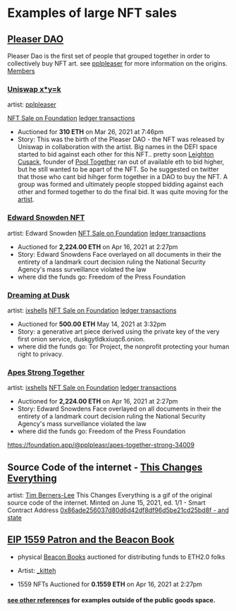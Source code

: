 # Examples of large NFT sales

## [Pleaser DAO](https://pleasr.org/#)

Pleaser Dao is the first set of people that grouped together in order to collectively buy NFT art. see [pplpleaser](#pplpleaser) for more information on the origins.
[Members](/PleaserDaoReference.md)

### [Uniswap x*y=k](https://gallery.so/nft/0x3b3ee1931dc30c1957379fac9aba94d1c48a5405/13623)

artist: [pplpleaser](https://twitter.com/pplpleasr1/status/1375086532827115526?s=20)

[NFT Sale on Foundation](https://foundation.app/@pplpleasr/x-y-k-13623)
[ledger transactions](https://etherscan.io/address/0x0624d062ae9dd596de0384d37522cde46cd500d6)

* Auctioned for **310 ETH** on Mar 26, 2021 at 7:46pm
* Story: This was the birth of the Pleaser DAO - the NFT was released by Uniswap in collaboration with the artist. Big names in the DEFI space started to bid against each other for this NFT.. pretty soon [Leighton Cusack](Video-The-Formation-of-PleasrDAO-Leighton-Cusack), founder of [Pool Together](https://pooltogether.com/) ran out of available eth to bid higher, but he still wanted to be apart of the NFT. So he suggested on twitter that those who cant bid hihger form together in a DAO to buy the NFT. A group was formed and ultimately people stopped bidding against each other and formed together to do the final bid. It was quite moving for the [artist](https://twitter.com/PleasrDAO/status/1398416178201067523).

### [Edward Snowden NFT](https://gallery.so/nft/0x3b3ee1931dc30c1957379fac9aba94d1c48a5405/24437)

artist: Edward Snowden
[NFT Sale on Foundation](https://foundation.app/@Snowden/stay-free-edward-snowden-2021-24437)
[ledger transactions](https://etherscan.io/address/0x0624d062ae9dd596de0384d37522cde46cd500d6)

* Auctioned for **2,224.00 ETH** on Apr 16, 2021 at 2:27pm
* Story: Edward Snowdens Face overlayed on all documents in their the entirety of a landmark court decision ruling the National Security Agency's mass surveillance violated the law
* where did the funds go: Freedom of the Press Foundation

### [Dreaming at Dusk](https://gallery.so/nft/0x3b3ee1931dc30c1957379fac9aba94d1c48a5405/35855)

artist: [ixshells](https://www.instagram.com/ix.shells/?hl=en)
[NFT Sale on Foundation](https://foundation.app/@torproject/dreaming-at-dusk-35855)
[ledger transactions](https://etherscan.io/address/0x0624d062ae9dd596de0384d37522cde46cd500d6)

* Auctioned for **500.00 ETH** May 14, 2021 at 3:32pm
* Story: a generative art piece derived using the private key of the very first onion service, duskgytldkxiuqc6.onion.
* where did the funds go: Tor Project, the nonprofit protecting your human right to privacy.

### [Apes Strong Together]()

artist: [ixshells](https://www.instagram.com/ix.shells/?hl=en)
[NFT Sale on Foundation](https://foundation.app/@torproject/dreaming-at-dusk-35855)
[ledger transactions](https://etherscan.io/address/0x0624d062ae9dd596de0384d37522cde46cd500d6)

* Auctioned for **2,224.00 ETH** on Apr 16, 2021 at 2:27pm
* Story: Edward Snowdens Face overlayed on all documents in their the entirety of a landmark court decision ruling the National Security Agency's mass surveillance violated the law
* where did the funds go: Freedom of the Press Foundation

https://foundation.app/@pplpleasr/apes-together-strong-34009

## Source Code of the internet - [This Changes Everything](https://www.sothebys.com/en/buy/auction/2021/this-changed-everything-source-code-for-www-x-tim-berners-lee-an-nft/source-code-for-the-www?locale=en)

artist: [Tim Berners-Lee](https://www.w3.org/People/Berners-Lee/)
This Changes Everything is a gif of the original source code of the internet.
Minted on June 15, 2021, ed. 1/1 - Smart Contract Address [0x86ade256037d80d6d42df8df96d5be21cd25bd8f - and state](https://etherscan.io/tx/0xed16433e4751884fb30b8dbf9db20d33e7d6959610cec822d83715498d3e91e6#statechange)

## [EIP 1559 Patron and the Beacon Book](https://twitter.com/statefulworks/status/1417157834702209031?lang=en)

* physical [Beacon Books](https://stateful.mirror.xyz/-NLDSw0mA2vjtvqQYpXBOa3H38HXMmIdaw2KwI1A0y8#crowdfunding-100-physical-genesis-editions) auctioned for distributing funds to ETH2.0 folks

* Artist: [_kitteh](https://twitter.com/_kittehdesign)
* 1559 NFTs Auctioned for **0.1559 ETH** on Apr 16, 2021 at 2:27pm


#### [see other references](/other-nft-examples/) for examples outside of the public goods space.
